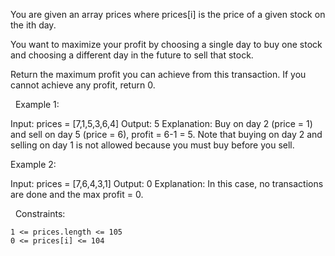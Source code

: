 You are given an array prices where prices[i] is the price of a given stock on the ith day.

You want to maximize your profit by choosing a single day to buy one stock and choosing a different day in the future to sell that stock.

Return the maximum profit you can achieve from this transaction. If you cannot achieve any profit, return 0.

 
Example 1:

Input: prices = [7,1,5,3,6,4]
Output: 5
Explanation: Buy on day 2 (price = 1) and sell on day 5 (price = 6), profit = 6-1 = 5.
Note that buying on day 2 and selling on day 1 is not allowed because you must buy before you sell.


Example 2:

Input: prices = [7,6,4,3,1]
Output: 0
Explanation: In this case, no transactions are done and the max profit = 0.


 
Constraints:


	1 <= prices.length <= 105
	0 <= prices[i] <= 104

